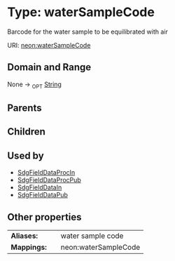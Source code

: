 
# Type: waterSampleCode


Barcode for the water sample to be equilibrated with air

URI: [neon:waterSampleCode](https://data.neonscience.org/waterSampleCode)


## Domain and Range

None ->  <sub>OPT</sub> [String](types/String.md)

## Parents


## Children


## Used by

 * [SdgFieldDataProcIn](SdgFieldDataProcIn.md)
 * [SdgFieldDataProcPub](SdgFieldDataProcPub.md)
 * [SdgFieldDataIn](SdgFieldDataIn.md)
 * [SdgFieldDataPub](SdgFieldDataPub.md)

## Other properties

|  |  |  |
| --- | --- | --- |
| **Aliases:** | | water sample code |
| **Mappings:** | | neon:waterSampleCode |

